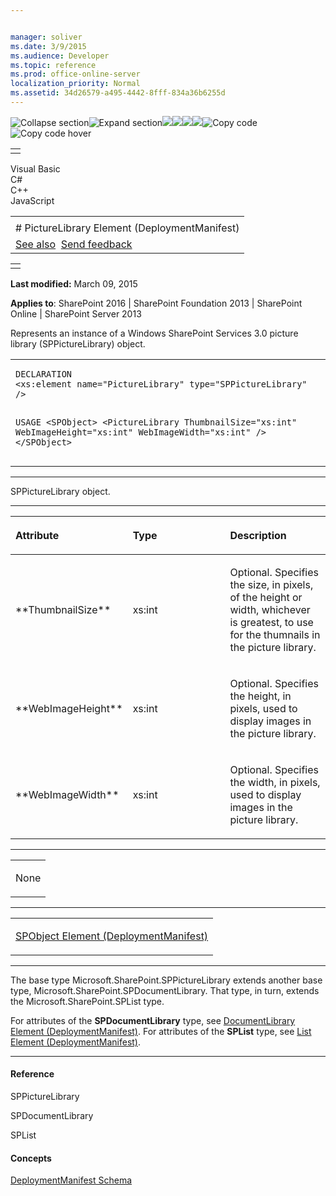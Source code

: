 ```yaml
---


manager: soliver
ms.date: 3/9/2015
ms.audience: Developer
ms.topic: reference
ms.prod: office-online-server
localization_priority: Normal
ms.assetid: 34d26579-a495-4442-8fff-834a36b6255d
---
```


![Collapse
section](../icons/collapse_all.gif "Collapse section")![Expand
section](../icons/expand_all.gif "Expand section")![](../icons/collapse_all.gif)![](../icons/expand_all.gif)![](../icons/dropdown.gif)![](../icons/dropdownHover.gif)![Copy
code](../icons/copycode.gif "Copy code")![Copy code
hover](../icons/copycodeHighlight.gif "Copy code hover")
<table>
<tbody>
<tr class="odd">
<td align="left"></td>
</tr>
</tbody>
</table>

Visual Basic  
C\#  
C++  
JavaScript  

<table>
<tbody>
<tr class="odd">
<td align="left"><span id="runningHeaderText"></span></td>
</tr>
<tr class="even">
<td align="left"># PictureLibrary Element (DeploymentManifest)</td>
</tr>
<tr class="odd">
<td align="left"><a href="#seeAlsoToggle">See also</a>  <span id="headfeedbackarea" class="feedbackhead"><a href="javascript:SubmitFeedback(&#39;docthis@Microsoft.com&#39;,&#39;&#39;,&#39;&#39;,&#39;&#39;,&#39;1.0.18082.1225&#39;,&#39;%0\dThank%20you%20for%20your%20feedback.%20The%20developer%20writing%20teams%20use%20your%20feedback%20to%20improve%20documentation.%20While%20we%20are%20reviewing%20your%20feedback,%20we%20may%20send%20you%20e-mail%20to%20ask%20for%20clarification%20or%20feedback%20on%20a%20solution.%20We%20do%20not%20use%20your%20e-mail%20address%20for%20any%20other%20purpose%20and%20we%20delete%20it%20after%20we%20finish%20our%20review.%0\AFor%20further%20information%20about%20the%20privacy%20policies%20of%20Microsoft,%20please%20see%20http://privacy.microsoft.com/en-us/default.aspx.%0\A%0\d&#39;,&#39;Customer%20feedback&#39;);">Send feedback</a></span></td>
</tr>
</tbody>
</table>

<table>
<colgroup>
<col width="100%" />
</colgroup>
<tbody>
<tr class="odd">
<td align="left"></td>
</tr>
</tbody>
</table>

**Last modified:** March 09, 2015

**Applies to**: SharePoint 2016 | SharePoint Foundation 2013 |
SharePoint Online | SharePoint Server 2013

Represents an instance of a Windows SharePoint Services 3.0 picture
library (<span sdata="cer"
target="T:Microsoft.SharePoint.SPPictureLibrary"><span
class="nolink">SPPictureLibrary</span></span>) object.

<span codelanguage="other"></span>
<table>
<colgroup>
<col width="100%" />
</colgroup>
<tbody>
<tr class="odd">
<td align="left"><pre><code>DECLARATION
&lt;xs:element name=&quot;PictureLibrary&quot; type=&quot;SPPictureLibrary&quot; /&gt;

USAGE
&lt;SPObject&gt;
        &lt;PictureLibrary
                ThumbnailSize=&quot;xs:int&quot;
                WebImageHeight=&quot;xs:int&quot;
                WebImageWidth=&quot;xs:int&quot;
        /&gt;
&lt;/SPObject&gt;</code></pre></td>
</tr>
</tbody>
</table>


-----------------------------------------------------------------------------------------------------------------------------------------------------------------------------------------

<span sdata="cer" target="T:Microsoft.SharePoint.SPPictureLibrary"><span
class="nolink">SPPictureLibrary</span></span> object.


-----------------------------------------------------------------------------------------------------------------------------------------------------------------------------------------------

<table>
<colgroup>
<col width="33%" />
<col width="33%" />
<col width="33%" />
</colgroup>
<thead>
<tr class="header">
<th align="left"><p>Attribute</p></th>
<th align="left"><p>Type</p></th>
<th align="left"><p>Description</p></th>
</tr>
</thead>
<tbody>
<tr class="odd">
<td align="left"><p>**ThumbnailSize**</p></td>
<td align="left"><p>xs:int</p></td>
<td align="left"><p>Optional. Specifies the size, in pixels, of the height or width, whichever is greatest, to use for the thumnails in the picture library.</p></td>
</tr>
<tr class="even">
<td align="left"><p>**WebImageHeight**</p></td>
<td align="left"><p>xs:int</p></td>
<td align="left"><p>Optional. Specifies the height, in pixels, used to display images in the picture library.</p></td>
</tr>
<tr class="odd">
<td align="left"><p>**WebImageWidth**</p></td>
<td align="left"><p>xs:int</p></td>
<td align="left"><p>Optional. Specifies the width, in pixels, used to display images in the picture library.</p></td>
</tr>
</tbody>
</table>


---------------------------------------------------------------------------------------------------------------------------------------------------------------------------------------------------

<table>
<colgroup>
<col width="100%" />
</colgroup>
<tbody>
<tr class="odd">
<td align="left"><p>None</p></td>
</tr>
</tbody>
</table>


----------------------------------------------------------------------------------------------------------------------------------------------------------------------------------------------------

<table>
<colgroup>
<col width="100%" />
</colgroup>
<tbody>
<tr class="odd">
<td align="left"><p><span sdata="link"><a href="spobject-element-deploymentmanifest.htm">SPObject Element (DeploymentManifest)</a></span></p></td>
</tr>
</tbody>
</table>


----------------------------------------------------------------------------------------------------------------------------------------------------------------------------------------------------------------------------

The base type <span sdata="cer"
target="T:Microsoft.SharePoint.SPPictureLibrary"><span
class="nolink">Microsoft.SharePoint.SPPictureLibrary</span></span>
extends another base type, <span sdata="cer"
target="T:Microsoft.SharePoint.SPDocumentLibrary"><span
class="nolink">Microsoft.SharePoint.SPDocumentLibrary</span></span>.
That type, in turn, extends the <span sdata="cer"
target="T:Microsoft.SharePoint.SPList"><span
class="nolink">Microsoft.SharePoint.SPList</span></span> type.

For attributes of the **SPDocumentLibrary**
type, see <span sdata="link">[DocumentLibrary Element
(DeploymentManifest)](documentlibrary-element-deploymentmanifest.htm)</span>.
For attributes of the **SPList** type, see
<span sdata="link">[List Element
(DeploymentManifest)](list-element-deploymentmanifest.htm)</span>.


-------------------------------------------------------------------------------------------------------------------------------------------------------------------------------------------

#### Reference

<span sdata="cer" target="T:Microsoft.SharePoint.SPPictureLibrary"><span
class="nolink">SPPictureLibrary</span></span>

<span sdata="cer"
target="T:Microsoft.SharePoint.SPDocumentLibrary"><span
class="nolink">SPDocumentLibrary</span></span>

<span sdata="cer" target="T:Microsoft.SharePoint.SPList"><span
class="nolink">SPList</span></span>

#### Concepts

<span sdata="link">[DeploymentManifest
Schema](deploymentmanifest-schema.htm)</span>








